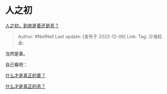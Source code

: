 # 人之初

[人之初，到底是善还是恶？](https://www.zhihu.com/question/567839335/answer/2789246696)

> Author: #NellNell
> Last update: [发布于 2022-12-06]
> Link:
> Tag:
> 沙海拾金:

当然是善。

自己看吧：

[什么才是真正的善？](https://www.zhihu.com/question/448994477/answer/2576997953)

[什么才是真正的恶？](https://www.zhihu.com/question/53487831/answer/2566685309)

